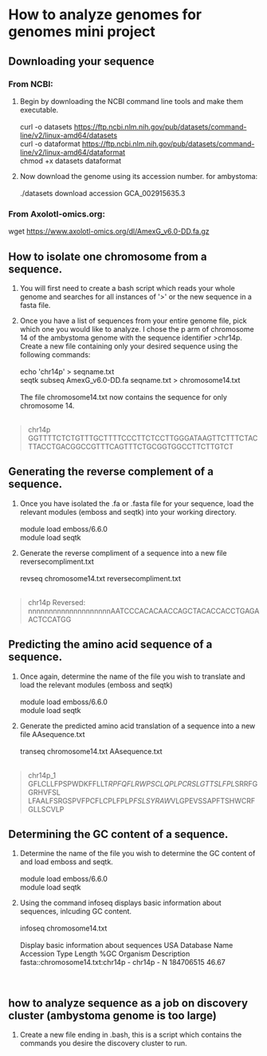 # How to analyze genomes for genomes mini project

## Downloading your sequence
### From NCBI: 
1. Begin by downloading the NCBI command line tools and make them executable. <br> <br>
curl -o datasets https://ftp.ncbi.nlm.nih.gov/pub/datasets/command-line/v2/linux-amd64/datasets <br>
curl -o dataformat https://ftp.ncbi.nlm.nih.gov/pub/datasets/command-line/v2/linux-amd64/dataformat <br>
chmod +x datasets dataformat 

2. Now download the genome using its accession number. for ambystoma: <br> <br>	
./datasets download accession GCA_002915635.3

### From Axolotl-omics.org:
wget https://www.axolotl-omics.org/dl/AmexG_v6.0-DD.fa.gz

## How to isolate one chromosome from a sequence.
1. You will first need to create a bash script which reads your whole genome and searches for all instances of '>' or the new sequence in a fasta file.

2. Once you have a list of sequences from your entire genome file, pick which one you would like to analyze. I chose the p arm of chromosome 14 of the ambystoma genome with the sequence identifier >chr14p. <br>
Create a new file containing only your desired sequence using the following commands: <br> <br>
echo 'chr14p' > seqname.txt <br>
seqtk subseq AmexG_v6.0-DD.fa seqname.txt > chromosome14.txt <br> <br>
The file chromosome14.txt now contains the sequence for only chromosome 14. <br> <br>
>chr14p
GGTTTTCTCTGTTTGCTTTTCCCTTCTCCTTGGGATAAGTTCTTTCTACTTACCTGACGGCCGTTTCAGTTTCTGCGGTGGCCTTCTTGTCT

## Generating the reverse complement of a sequence.
1. Once you have isolated the .fa or .fasta file for your sequence, load the relevant modules (emboss and seqtk) into your working directory. <br> <br>
module load emboss/6.6.0 <br>
module load seqtk

2. Generate the reverse compliment of a sequence into a new file reversecompliment.txt <br> <br>
revseq chromosome14.txt  reversecompliment.txt <br> <br>
>chr14p Reversed:
nnnnnnnnnnnnnnnnnnnnAATCCCACACAACCAGCTACACCACCTGAGAACTCCATGG


## Predicting the amino acid sequence of a sequence.
1. Once again, determine the name of the file you wish to translate and load the relevant modules (emboss and seqtk) <br> <br>
module load emboss/6.6.0 <br>
module load seqtk

2. Generate the predicted amino acid translation of a sequence into a new file AAsequence.txt <br> <br>
transeq chromosome14.txt  AAsequence.txt <br> <br>
>chr14p_1 <br>
GFLCLLFPSPWDKFFLLT*RPFQFLRWPSCLQPLPCRSLGTTSLFPL*SRRFGGRHVFSL <br>
LFAALFSRGSPVFPCFLCPLFPLP*FSLSYRAW*VLGPEVSSAPFTSHWCRFGLLSCVLP <br>


## Determining the GC content of a sequence.
1. Determine the name of the file you wish to determine the GC content of and load emboss and seqtk. <br> <br>
module load emboss/6.6.0 <br>
module load seqtk

2. Using the command infoseq displays basic information about sequences, inlcuding GC content. <br> <br>
infoseq chromosome14.txt  <br> <br>
Display basic information about sequences
USA                      Database  Name           Accession      Type Length %GC    Organism            Description
fasta::chromosome14.txt:chr14p -              chr14p         -              N    184706515 46.67
<br>

## how to analyze sequence as a job on discovery cluster (ambystoma genome is too large)
1. Create a new file ending in .bash, this is a script which contains the commands you desire the discovery cluster to run.
